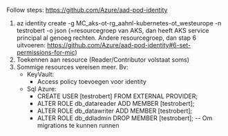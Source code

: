 Follow steps: https://github.com/Azure/aad-pod-identity

1. az identity create -g MC_aks-ot-rg_aahnl-kubernetes-ot_westeurope -n testrobert -o json 
   (=resourcegroep van AKS, dan heeft AKS service principal al genoeg rechten. Andere resourcegroep, dan stap 6 uitvoeren: https://github.com/Azure/aad-pod-identity#6-set-permissions-for-mic)
2. Toekennen aan resource (Reader/Contributor volstaat soms)
3. Sommige resources vereisen meer. Bv:
   * KeyVault:
        - Access policy toevoegen voor identity
   * Sql Azure:
        - CREATE USER [testrobert] FROM EXTERNAL PROVIDER;
        - ALTER ROLE db_datareader ADD MEMBER [testrobert];
        - ALTER ROLE db_datawriter ADD MEMBER [testrobert];
        - ALTER ROLE db_ddladmin DROP MEMBER [testrobert]; -- Om migrations te kunnen runnen